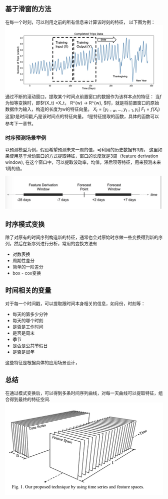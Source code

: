 ## 基于滑窗的方法
在每一个时刻，可以利用之前的所有信息来计算该时刻的特征，
以下图为例：
![IMAGE](resources/83934C5C8CAF6D62CDDAE161E7286337.jpg )
通过不断的滚动窗口，提取某个时间点前置窗口的数据作为该样本点的特征：
当$f$为恒等变换时，即$f(X_t) =X_t，  R^{w} ->  R^{w},  $时，就是将前置窗口的原始数据作为输入，构造的长度为w的特征向量。
${X_t} = [y_{t-w},\dots,y_{t-1}, y_{t}]$
$F_t = f(X_t)$ 
这里t是时间戳,$F_t$是该时间点的特征向量。
f是特征提取的函数，具体的函数可以参考下一章节。

### 时序预测场景举例

以预测模型为例，假设希望预测未来一周的值，可利用的历史数据有3周，
这里如果使用基于滑动窗口的方式提取特征，窗口的长度就是3周（feature derivation window), 在这个窗口中，可以提取波动率，均值，滞后项等特征，用来预测未来1周的值。

![IMAGE](resources/BBBA44FAEEAC377E812774A072E54387.jpg)

## 时序模式变换
除了对原有的时间序列构造新的特征，通常也会对原始时序做一些变换得到新的序列，然后在新序列进行分析，常用的变换方法有
- 对数表换
- 周期性差分
- 简单的一阶差分
- box - cox变换

## 时间相关的变量
对于每一个时间戳，可以提取跟时间本身相关的信息，如月份，时刻等：
- 每天的第多少分钟
- 每天的哪个时刻
- 是否是工作时间
- 是否是周末
- 季节
- 是否是公共节假日
- 是否是闰年

这些特征是根据具体的应用场景设计，

## 总结
在通过模式变换后，可以得到多条时间序列曲线，对每一天曲线可以提取特征，组合得到最终的特征空间.
![IMAGE](resources/ECE2282FB09058A01FFDDCA79DD671FD.jpg )




